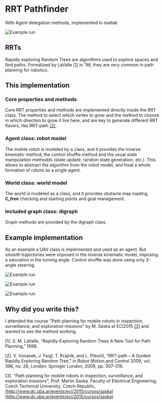 # RRT Pathfinder

With Agent delegation methods, implemented in matlab

![Example run](https://github.com/clausqr/ECI15-RRT/raw/master/ghimg/rrt-sample-run4.png)

## RRTs

Rapidly exploring Random Trees are algorithms used to explore spaces and find paths. Formalized by LaValle [[1]](#cite1) in '98, they are very common in path planning for robotics. 

## This implementation

### Core properties and methods
Core RRT properties and methods are implemented directly inside the RRT class. The method to select which vertex to grow and the method to choose in which direction to grow it live here, and are key to generate different RRT flavors, like RRT-path [[2]](#cite2).

### Agent class: robot model
The mobile robot is modeled by a class, and it provides the inverse kinematic method, the control shuffle method and the usual state manipulation methodds (state update, random state generation, etc.). This allows to abstract the algorithm from the robot model, and treat a whole formation of robots as a single agent.

### World class: world model
The world is modeled as a class, and it provides obstacle map loading, **C_free** checking and starting points and goal management.

### Included graph class: digraph
Graph methods are provided by the digraph class.

## Example implementation
As an example a UAV class is implemented and used as an agent. But smooth trajectories were imposed in the inverse kinematic model, imposing a saturation in the turning angle. Control shuffle was done using only 3-angle steering.

![Example run](https://raw.githubusercontent.com/clausqr/ECI15-RRT/master/ghimg/rrt-sample-run1.png)

![Example run](https://raw.githubusercontent.com/clausqr/ECI15-RRT/master/ghimg/rrt-sample-run2.png)

![Example run](https://raw.githubusercontent.com/clausqr/ECI15-RRT/master/ghimg/rrt-sample-run3.png)

## Why did you write this?

I attended the course "Path planning for mobile robots in inspection, surveillance, and exploration missions" by M. Saska at ECI2015 [[3]](#cite3) and wanted to see the method working.

<a name="cite1">[1]</a>. S. M. LaValle, “Rapidly-Exploring Random Trees A New Tool for Path Planning,” 1998.

<a name="cite2">[2]</a>. V. Vonasek, J. Faigl, T. Krajník, and L. Přeučil, “RRT-path – A Guided Rapidly Exploring Random Tree,” in Robot Motion and Control 2009, vol. 396, no. 28, London: Springer London, 2009, pp. 307–316.

<a name="cite3">[3]</a>. "Path planning for mobile robots in inspection, surveillance, and exploration missions", Prof. Martin Saska. Faculty of Electrical Engineering, Czech Technical University, Czech Republic, [http://www.dc.uba.ar/events/eci/2015/cursos/saska](http://www.dc.uba.ar/events/eci/2015/cursos/saska)
